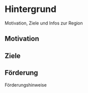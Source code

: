 # Hintergrund

Motivation, Ziele und Infos zur Region

## Motivation

## Ziele

## Förderung

Förderungshinweise
